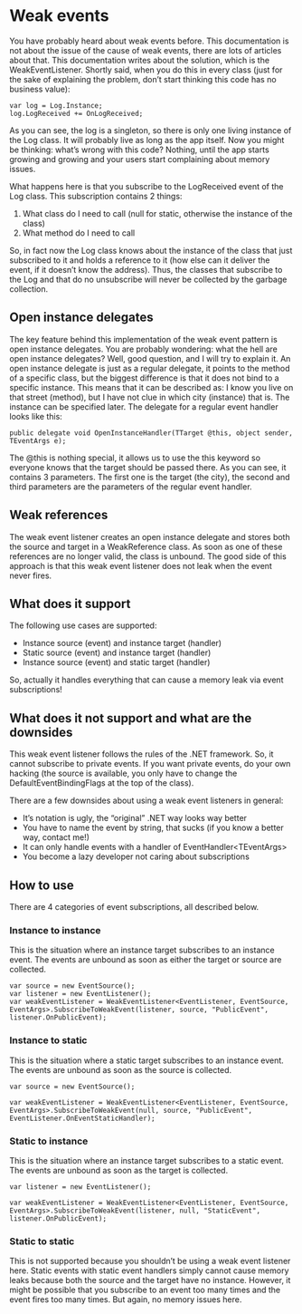 # Weak events

You have probably heard about weak events before. This documentation is not about the issue of the cause of weak events, there are lots of articles about that. This documentation writes about the solution, which is the WeakEventListener. Shortly said, when you do this in every class (just for the sake of explaining the problem, don’t start thinking this code has no business value):

```
var log = Log.Instance;
log.LogReceived += OnLogReceived;
```

As you can see, the log is a singleton, so there is only one living instance of the Log class. It will probably live as long as the app itself. Now you might be thinking: what’s wrong with this code? Nothing, until the app starts growing and growing and your users start complaining about memory issues.

What happens here is that you subscribe to the LogReceived event of the Log class. This subscription contains 2 things:

1.  What class do I need to call (null for static, otherwise the instance of the class)
2.  What method do I need to call

So, in fact now the Log class knows about the instance of the class that just subscribed to it and holds a reference to it (how else can it deliver the event, if it doesn’t know the address). Thus, the classes that subscribe to the Log and that do no unsubscribe will never be collected by the garbage collection.

## Open instance delegates

The key feature behind this implementation of the weak event pattern is open instance delegates. You are probably wondering: what the hell are open instance delegates? Well, good question, and I will try to explain it. An open instance delegate is just as a regular delegate, it points to the method of a specific class, but the biggest difference is that it does not bind to a specific instance. This means that it can be described as: I know you live on that street (method), but I have not clue in which city (instance) that is. The instance can be specified later. The delegate for a regular event handler looks like this:

```
public delegate void OpenInstanceHandler(TTarget @this, object sender, TEventArgs e);
```

The @this is nothing special, it allows us to use the this keyword so everyone knows that the target should be passed there. As you can see, it contains 3 parameters. The first one is the target (the city), the second and third parameters are the parameters of the regular event handler.

## Weak references

The weak event listener creates an open instance delegate and stores both the source and target in a WeakReference class. As soon as one of these references are no longer valid, the class is unbound. The good side of this approach is that this weak event listener does not leak when the event never fires.

## What does it support

The following use cases are supported:

-   Instance source (event) and instance target (handler)
-   Static source (event) and instance target (handler)
-   Instance source (event) and static target (handler)

So, actually it handles everything that can cause a memory leak via event subscriptions!

## What does it not support and what are the downsides

This weak event listener follows the rules of the .NET framework. So, it cannot subscribe to private events. If you want private events, do your own hacking (the source is available, you only have to change the DefaultEventBindingFlags at the top of the class).

There are a few downsides about using a weak event listeners in general:

-   It’s notation is ugly, the “original” .NET way looks way better
-   You have to name the event by string, that sucks (if you know a better way, contact me!)
-   It can only handle events with a handler of EventHandler\<TEventArgs\>
-   You become a lazy developer not caring about subscriptions

## How to use

There are 4 categories of event subscriptions, all described below.

### Instance to instance

This is the situation where an instance target subscribes to an instance event. The events are unbound as soon as either the target or source are collected.

```
var source = new EventSource();
var listener = new EventListener();
var weakEventListener = WeakEventListener<EventListener, EventSource, EventArgs>.SubscribeToWeakEvent(listener, source, "PublicEvent", listener.OnPublicEvent);
```

### Instance to static

This is the situation where a static target subscribes to an instance event. The events are unbound as soon as the source is collected.

```
var source = new EventSource();

var weakEventListener = WeakEventListener<EventListener, EventSource, EventArgs>.SubscribeToWeakEvent(null, source, "PublicEvent", EventListener.OnEventStaticHandler);
```

### Static to instance

This is the situation where an instance target subscribes to a static event. The events are unbound as soon as the target is collected.

```
var listener = new EventListener();

var weakEventListener = WeakEventListener<EventListener, EventSource, EventArgs>.SubscribeToWeakEvent(listener, null, "StaticEvent", listener.OnPublicEvent);
```

### Static to static

This is not supported because you shouldn’t be using a weak event listener here. Static events with static event handlers simply cannot cause memory leaks because both the source and the target have no instance. However, it might be possible that you subscribe to an event too many times and the event fires too many times. But again, no memory issues here.


